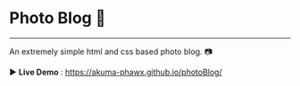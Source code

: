 # Photo Blog 🌆
---

An extremely simple html and css based photo blog. :camera:

:arrow_forward: **Live Demo** : https://akuma-phawx.github.io/photoBlog/
